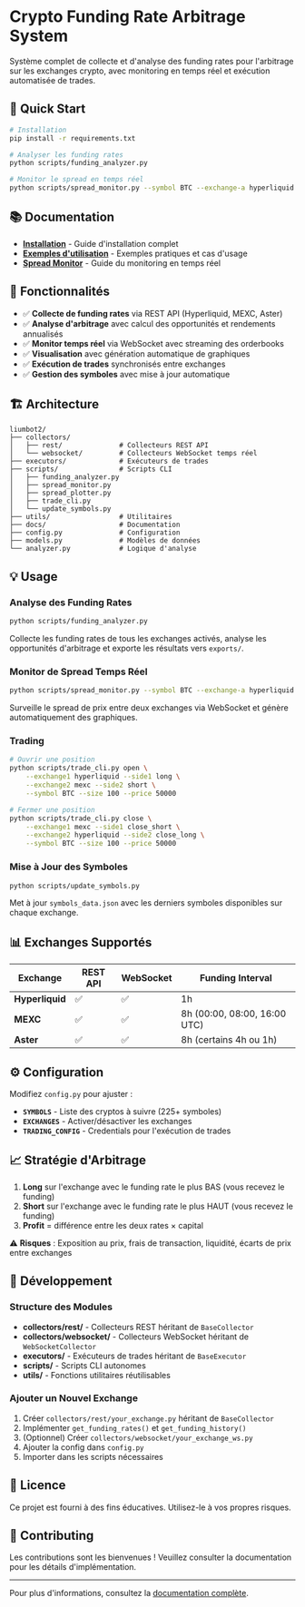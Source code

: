 # Crypto Funding Rate Arbitrage System

Système complet de collecte et d'analyse des funding rates pour l'arbitrage sur les exchanges crypto, avec monitoring en temps réel et exécution automatisée de trades.

## 🚀 Quick Start

```bash
# Installation
pip install -r requirements.txt

# Analyser les funding rates
python scripts/funding_analyzer.py

# Monitor le spread en temps réel
python scripts/spread_monitor.py --symbol BTC --exchange-a hyperliquid --exchange-b mexc
```

## 📚 Documentation

- **[Installation](docs/installation.md)** - Guide d'installation complet
- **[Exemples d'utilisation](docs/examples.md)** - Exemples pratiques et cas d'usage
- **[Spread Monitor](docs/spread-monitor.md)** - Guide du monitoring en temps réel

## 🎯 Fonctionnalités

- ✅ **Collecte de funding rates** via REST API (Hyperliquid, MEXC, Aster)
- ✅ **Analyse d'arbitrage** avec calcul des opportunités et rendements annualisés
- ✅ **Monitor temps réel** via WebSocket avec streaming des orderbooks
- ✅ **Visualisation** avec génération automatique de graphiques
- ✅ **Exécution de trades** synchronisés entre exchanges
- ✅ **Gestion des symboles** avec mise à jour automatique

## 🏗️ Architecture

```
liumbot2/
├── collectors/
│   ├── rest/              # Collecteurs REST API
│   └── websocket/         # Collecteurs WebSocket temps réel
├── executors/             # Exécuteurs de trades
├── scripts/               # Scripts CLI
│   ├── funding_analyzer.py
│   ├── spread_monitor.py
│   ├── spread_plotter.py
│   ├── trade_cli.py
│   └── update_symbols.py
├── utils/                 # Utilitaires
├── docs/                  # Documentation
├── config.py              # Configuration
├── models.py              # Modèles de données
└── analyzer.py            # Logique d'analyse
```

## 💡 Usage

### Analyse des Funding Rates

```bash
python scripts/funding_analyzer.py
```

Collecte les funding rates de tous les exchanges activés, analyse les opportunités d'arbitrage et exporte les résultats vers `exports/`.

### Monitor de Spread Temps Réel

```bash
python scripts/spread_monitor.py --symbol BTC --exchange-a hyperliquid --exchange-b mexc --interval 100
```

Surveille le spread de prix entre deux exchanges via WebSocket et génère automatiquement des graphiques.

### Trading

```bash
# Ouvrir une position
python scripts/trade_cli.py open \
    --exchange1 hyperliquid --side1 long \
    --exchange2 mexc --side2 short \
    --symbol BTC --size 100 --price 50000

# Fermer une position
python scripts/trade_cli.py close \
    --exchange1 mexc --side1 close_short \
    --exchange2 hyperliquid --side2 close_long \
    --symbol BTC --size 100 --price 50000
```

### Mise à Jour des Symboles

```bash
python scripts/update_symbols.py
```

Met à jour `symbols_data.json` avec les derniers symboles disponibles sur chaque exchange.

## 📊 Exchanges Supportés

| Exchange | REST API | WebSocket | Funding Interval |
|----------|----------|-----------|------------------|
| **Hyperliquid** | ✅ | ✅ | 1h |
| **MEXC** | ✅ | ✅ | 8h (00:00, 08:00, 16:00 UTC) |
| **Aster** | ✅ | ✅ | 8h (certains 4h ou 1h) |

## ⚙️ Configuration

Modifiez `config.py` pour ajuster :

- **`SYMBOLS`** - Liste des cryptos à suivre (225+ symboles)
- **`EXCHANGES`** - Activer/désactiver les exchanges
- **`TRADING_CONFIG`** - Credentials pour l'exécution de trades

## 📈 Stratégie d'Arbitrage

1. **Long** sur l'exchange avec le funding rate le plus BAS (vous recevez le funding)
2. **Short** sur l'exchange avec le funding rate le plus HAUT (vous recevez le funding)
3. **Profit** = différence entre les deux rates × capital

⚠️ **Risques** : Exposition au prix, frais de transaction, liquidité, écarts de prix entre exchanges

## 🔧 Développement

### Structure des Modules

- **collectors/rest/** - Collecteurs REST héritant de `BaseCollector`
- **collectors/websocket/** - Collecteurs WebSocket héritant de `WebSocketCollector`
- **executors/** - Exécuteurs de trades héritant de `BaseExecutor`
- **scripts/** - Scripts CLI autonomes
- **utils/** - Fonctions utilitaires réutilisables

### Ajouter un Nouvel Exchange

1. Créer `collectors/rest/your_exchange.py` héritant de `BaseCollector`
2. Implémenter `get_funding_rates()` et `get_funding_history()`
3. (Optionnel) Créer `collectors/websocket/your_exchange_ws.py`
4. Ajouter la config dans `config.py`
5. Importer dans les scripts nécessaires

## 📄 Licence

Ce projet est fourni à des fins éducatives. Utilisez-le à vos propres risques.

## 🤝 Contributing

Les contributions sont les bienvenues ! Veuillez consulter la documentation pour les détails d'implémentation.

---

Pour plus d'informations, consultez la [documentation complète](docs/).

